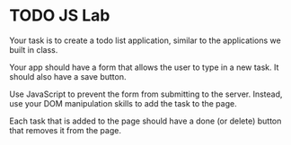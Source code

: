 TODO JS Lab
===========

Your task is to create a todo list application, similar to the
applications we built in class.

Your app should have a form that allows the user to type in a new
task. It should also have a save button.

Use JavaScript to prevent the form from submitting to the server.
Instead, use your DOM manipulation skills to add the task to the page.

Each task that is added to the page should have a done (or delete)
button that removes it from the page.
